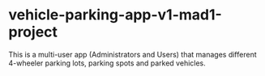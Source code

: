 # vehicle-parking-app-v1-mad1-project
This is a multi-user app (Administrators and Users) that manages different 4-wheeler parking lots, parking spots and parked vehicles. 
